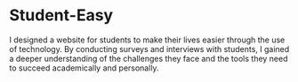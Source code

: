 # Student-Easy
I designed a website for students to make their lives easier through the use of technology. By conducting surveys and interviews with students, I gained a deeper understanding of the challenges they face and the tools they need to succeed academically and personally.
